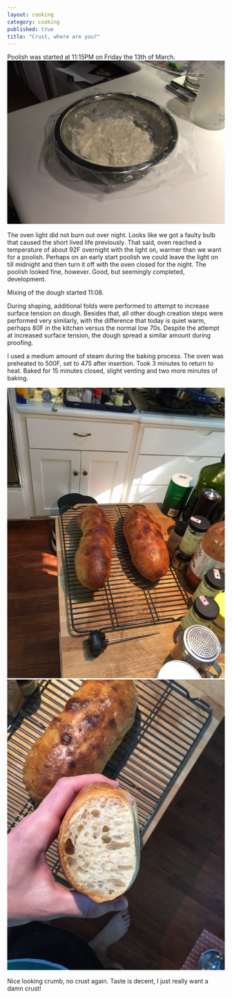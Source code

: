 ```yaml
---
layout: cooking
category: cooking
published: true
title: "Crust, where are you?"
---
```


Poolish was started at 11:15PM on Friday the 13th of March.
![IMG_0139.JPG](/media/images/breads/2015-03-14/IMG_0139.JPG)

The oven light did not burn out over night. Looks like we got a faulty bulb that caused the short lived life previously. That said, oven reached a temperature of about 92F overnight with the light on, warmer than we want for a poolish. Perhaps on an early start poolish we could leave the light on till midnight and then turn it off with the oven closed for the night. The poolish looked fine, however. Good, but seemingly completed, development. 

Mixing of the dough started 11:06.

During shaping, additional folds were performed to attempt to increase surface tension on dough. Besides that, all other dough creation steps were performed very similarly, with the difference that today is quiet warm, perhaps 80F in the kitchen versus the normal low 70s. Despite the attempt at increased surface tension, the dough spread a similar amount during proofing.

I used a medium amount of steam during the baking process. The oven was preheated to 500F, set to 475 after insertion. Took 3 minutes to return to heat. Baked for 15 minutes closed, slight venting and two more minutes of baking. 

![IMG_0142.jpg](/media/images/breads/2015-03-14/IMG_0142.jpg)
![IMG_0145.jpg](/media/images/breads/2015-03-14/IMG_0145.jpg)

Nice looking crumb, no crust again. Taste is decent, I just really want a damn crust!